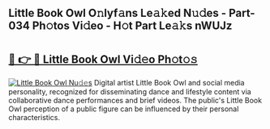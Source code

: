 ## Little Book Owl O𝚗lyf𝚊ns Le𝚊𝚔ed N𝚞𝚍es - Part-034 Ph𝚘tos Vi𝚍eo - H𝚘t Part Le𝚊𝚔s nWUJz

# <h2><a href="http://hf6k3x.feru.top/?c=Little+Book+Owl">🔗 👉 🔴 Little Book Owl Vi𝚍𝚎o Ph𝚘t𝚘𝚜</a></h2>

[![Little Book Owl Nu𝚍𝚎s](https://i.imgur.com/0TWrTi3.gif)](http://hf6k3x.feru.top/?c=Little+Book+Owl)
Digital artist Little Book Owl and social media personality, recognized for disseminating dance and lifestyle content via collaborative dance performances and brief videos. The public's Little Book Owl perception of a public figure can be influenced by their personal characteristics. 
